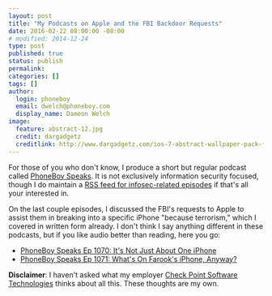 ```yaml
---
layout: post
title: "My Podcasts on Apple and the FBI Backdoor Requests"
date: 2016-02-22 08:00:00 -08:00
# modified: 2014-12-24
type: post
published: true
status: publish
permalink: 
categories: []
tags: []
author:
  login: phoneboy
  email: dwelch@phoneboy.com
  display_name: Dameon Welch
image:
  feature: abstract-12.jpg
  credit: dargadgetz
  creditlink: http://www.dargadgetz.com/ios-7-abstract-wallpaper-pack-for-iphone-5-and-ipod-touch-retina/
---
```

For those of you who don't know, I produce a short but regular podcast called [PhoneBoy Speaks](https://phoneboy.com/ps). It is not exclusively information security focused, though I do maintain a [RSS feed for infosec-related episodes](http://media.phoneboy.com/ps-infosec.xml) if that's all your interested in.

On the last couple episodes, I discussed the FBI's requests to Apple to assist them in breaking into a specific iPhone "because terrorism," which I covered in written form already. I don't think I say anything different in these podcasts, but if you like audio better than reading, here you go:

* [PhoneBoy Speaks Ep 1070: It's Not Just About One iPhone](https://phoneboy.com/ps/1070)
* [PhoneBoy Speaks Ep 1071: What's On Farook's iPhone, Anyway?](https://phoneboy.com/ps/1071)

**Disclaimer**: I haven't asked what my employer [Check Point Software Technologies](https://www.checkpoint.com) thinks about all this. These thoughts are my own.
